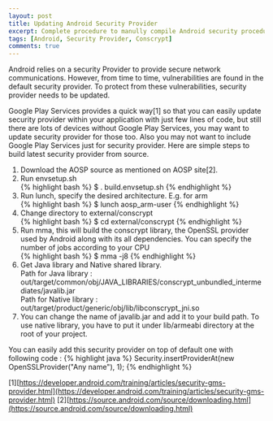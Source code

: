 ```yaml
---
layout: post
title: Updating Android Security Provider
excerpt: Complete procedure to manully compile Android security procedure and incroporating in your application
tags: [Android, Security Provider, Conscrypt]
comments: true
---
```


Android relies on a security Provider to provide secure network communications. However, from time to time, vulnerabilities are found in the default security provider. To protect from these vulnerabilities, security provider needs to be updated.

Google Play Services provides a quick way[1] so that you can easily update security provider within your application with just few lines of code, but still there are lots of devices without Google Play Services, you may want to update security provider for those too. Also you may not want to include Google Play Services just for security provider. Here are simple steps to build latest security provider from source.

<ol>
<li>Download the AOSP source as mentioned on AOSP site[2].</li>
<li>Run envsetup.sh</li>
{% highlight bash %}
$ . build.envsetup.sh
{% endhighlight %}
<li>Run lunch, specify the desired architecture. E.g. for arm </li>
{% highlight bash %}
$ lunch aosp_arm-user
{% endhighlight %}
<li>Change directory to external/conscrypt</li>
{% highlight bash %}
$ cd external/conscrypt
{% endhighlight %}
<li>Run mma, this will build the conscrypt library, the OpenSSL provider used by Android along with its all dependencies. You can specify the number of jobs according to your CPU</li>
{% highlight bash %}
$ mma -j8
{% endhighlight %}
<li>Get Java library and Native shared library.<br />
Path for Java library : out/target/common/obj/JAVA_LIBRARIES/conscrypt_unbundled_intermediates/javalib.jar<br />
Path for Native library : out/target/product/generic/obj/lib/libconscrypt_jni.so</li>
<li>You can change the name of javalib.jar and add it to your build path. To use native library, you have to put it under lib/armeabi directory at the root of your project.</li>
</ol>

You can easily add this security provider on top of default one with following code :
{% highlight java %}
Security.insertProviderAt(new OpenSSLProvider("Any name"), 1);
{% endhighlight %}

[1][https://developer.android.com/training/articles/security-gms-provider.html](https://developer.android.com/training/articles/security-gms-provider.html)
[2][https://source.android.com/source/downloading.html](https://source.android.com/source/downloading.html)
